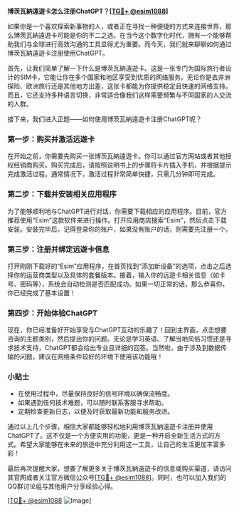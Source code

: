 **博茨瓦納遠遊卡怎么注册ChatGPT？[[TG💪+ @esim1088](https://t.me/s/esim1088)]**

如果你是一个喜欢探索新事物的人，或者正在寻找一种便捷的方式来连接世界，那么博茨瓦納遠遊卡可能是你的不二之选。在当今这个数字化时代，拥有一个能够帮助我们与全球进行高效沟通的工具显得尤为重要。而今天，我们就来聊聊如何通过博茨瓦納遠遊卡注册使用ChatGPT。

首先，让我们简单了解一下什么是博茨瓦納遠遊卡。这是一张专门为国际旅行者设计的SIM卡，它能让你在多个国家和地区享受到优质的网络服务。无论你是去非洲探险、欧洲旅行还是其他地方出差，这张卡都能为你提供稳定且快速的网络支持。而且，它还支持多种语言切换，非常适合像我们这样需要频繁与不同国家的人交流的人群。

接下来，我们进入正题——如何使用博茨瓦納遠遊卡注册ChatGPT呢？

### 第一步：购买并激活远遊卡

在开始之前，你需要先购买一张博茨瓦納遠遊卡。你可以通过官方网站或者其他授权经销商购买。购买完成后，请按照说明书上的步骤将卡片插入手机，并根据提示完成激活过程。通常情况下，激活过程非常简单快捷，只需几分钟即可完成。

### 第二步：下载并安装相关应用程序

为了能够顺利地与ChatGPT进行对话，你需要下载相应的应用程序。目前，官方推荐使用“Esim”这款软件来进行操作。打开应用商店搜索“Esim”，然后点击下载安装。安装完毕后，记得登录你的账户，如果没有账户的话，则需要先注册一个。

### 第三步：注册并绑定远遊卡信息

打开刚刚下载好的“Esim”应用程序，在首页找到“添加新设备”的选项，点击之后选择你的运营商类型以及具体的套餐版本。接着，输入你的远遊卡相关信息（如卡号、密码等），系统会自动检测是否匹配成功。如果一切正常的话，那么恭喜你，你已经完成了基本设置！

### 第四步：开始体验ChatGPT

现在，你已经准备好开始享受与ChatGPT互动的乐趣了！回到主界面，点击想要咨询的主题类别，然后提出你的问题。无论是学习英语、了解当地风俗习惯还是寻求技术支持，ChatGPT都会给出专业且详细的回答。当然啦，由于涉及到数据传输的问题，建议在网络条件较好的环境下使用该功能哦！

### 小贴士

- 在使用过程中，尽量保持良好的信号环境以确保流畅度。
- 如果遇到任何技术难题，可以随时联系客服寻求帮助。
- 定期检查更新日志，以便及时获取最新功能和服务改进。

通过以上几个步骤，相信大家都能够轻松地利用博茨瓦納遠遊卡注册并使用ChatGPT了。这不仅是一个方便实用的功能，更是一种开启全新生活方式的方式。希望大家能够在未来的旅途中充分利用这一工具，让自己的生活更加丰富多彩！

最后再次提醒大家，想要了解更多关于博茨瓦納遠遊卡的信息或购买渠道，请访问其官网或者关注官方微信公众号[[TG💪+ @esim1088](https://t.me/s/esim1088)]。同时，也可以加入我们的QQ群讨论组与其他用户分享经验心得。

[[TG💪+ @esim1088](https://t.me/s/esim1088) ![Image](https://i.postimg.cc/4NQfJmqS/Snipaste-2025-05-13-00-14-12.png)]